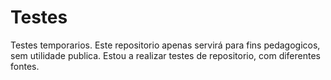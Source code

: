 # Testes
Testes temporarios.
Este repositorio apenas servirá para fins pedagogicos, sem utilidade publica.
Estou a realizar testes de repositorio, com diferentes fontes.
